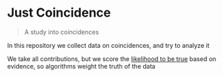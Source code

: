 
# Just Coincidence

> A study into coincidences

In this repository we collect data on coincidences, and try to analyze it

We take all contributions, but we score the [likelihood to be true](./docs/truth-score) based on evidence, so algorithms weight the truth of the data
